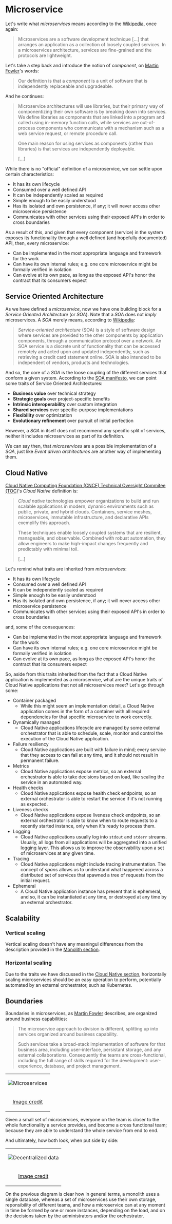 # Microservice

Let's write what *microservices* means according to the [Wikipedia](https://en.wikipedia.org/wiki/Microservices),
once again:

> Microservices are a software development technique [...] that arranges
> an application as a collection of loosely coupled services. In a
> microservices architecture, services are fine-grained and the
> protocols are lightweight.

Let's take a step back and introduce the notion of *component*, on
[Martin Fowler](https://martinfowler.com/articles/microservices.html)'s
words:

> Our definition is that a *component* is a unit of software that is
> independently replaceable and upgradeable.

And he continues:

> Microservice architectures will use libraries, but their primary way
> of componentizing their own software is by breaking down into
> services. We define libraries as components that are linked into a
> program and called using in-memory function calls, while services
> are out-of-process components who communicate with a mechanism such
> as a web service request, or remote procedure call.
>
> One main reason for using services as components (rather than
> libraries) is that services are independently deployable.
>
> [...]

While there is no "official" definition of a microservice, we can
settle upon certain characteristics:

* It has its own lifecycle
* Consumed over a well defined API
* It can be independently scaled as required
* Simple enough to be easily understood
* Has its isolated and own persistence, if any; it will never access other
  microservice persistence
* Communicates with other services using their exposed API's in order
  to cross boundaries

As a result of this, and given that every component (service) in the
system exposes its functionality through a well defined (and hopefully
documented) API, then, every microservice:

* Can be implemented in the most appropriate language and framework
  for the work
* Can have its own internal rules; e.g. one core microservice might be
  formally verified in isolation
* Can evolve at its own pace, as long as the exposed API's honor the
  contract that its consumers expect

## Service Oriented Architecture

As we have defined a *microservice*, now we have one building block
for a *Service Oriented Architecture* (or *SOA*). Note that a *SOA*
does not *imply* microservices. A *SOA* merely means, according to
[Wikipedia](https://en.wikipedia.org/wiki/Service-oriented_architecture):

> *Service-oriented architecture* (SOA) is a style of software design
> where services are provided to the other components by application
> components, through a communication protocol over a network. An SOA
> service is a discrete unit of functionality that can be accessed
> remotely and acted upon and updated independently, such as
> retrieving a credit card statement online. SOA is also intended to
> be independent of vendors, products and technologies.

And so, the core of a *SOA* is the loose coupling of the different
services that conform a given system. According to the [SOA manifesto](http://www.soa-manifesto.org/),
we can point some traits of Service Oriented Architectures:

* **Business value** over technical strategy
* **Strategic goals** over project-specific benefits
* **Intrinsic interoperability** over custom integration
* **Shared services** over specific-purpose implementations
* **Flexibility** over optimization
* **Evolutionary refinement** over pursuit of initial perfection

However, a *SOA* in itself does not recommend any specific split of
services, neither it includes microservices as part of its
definition.

We can say then, that *microservices* are a possible implementation of
a *SOA*, just like *Event driven architectures* are another way of
implementing them.

## Cloud Native

[Cloud Native Computing Foundation (CNCF) Technical
Oversight Commitee (TOC)](https://github.com/cncf/toc/blob/e58a97f253569ee1d79d656baafc685eaceb8786/DEFINITION.md)'s
*Cloud Native* definition is:

> *Cloud native* technologies empower organizations to build and run
> scalable applications in modern, dynamic environments such as
> public, private, and hybrid clouds. Containers, service meshes,
> microservices, immutable infrastructure, and declarative APIs
> exemplify this approach.
>
> These techniques enable loosely coupled systems that are resilient,
> manageable, and observable. Combined with robust automation, they
> allow engineers to make high-impact changes frequently and
> predictably with minimal toil.
>
> [...]

Let's remind what traits are inherited from *microservices*:

* It has its own lifecycle
* Consumed over a well defined API
* It can be independently scaled as required
* Simple enough to be easily understood
* Has its isolated and own persistence, if any; it will never access other
  microservice persistence
* Communicates with other services using their exposed API's in order
  to cross boundaries

and, some of the consequences:

* Can be implemented in the most appropriate language and framework
  for the work
* Can have its own internal rules; e.g. one core microservice might be
  formally verified in isolation
* Can evolve at its own pace, as long as the exposed API's honor the
  contract that its consumers expect

So, aside from this traits inherited from the fact that a Cloud Native
application is implemented as a microservice, what are the unique
traits of Cloud Native applications that not all microservices meet?
Let's go through some:

* Container packaged
  * While this might seem an implementation detail, a Cloud Native
    application comes in the form of a container with all required
    dependencies for that specific microservice to work correctly.
* Dynamically managed
  * Cloud Native applications lifecycle are managed by some external
    orchestrator that is able to schedule, scale, monitor and control
    the execution of the Cloud Native application.
* Failure resiliency
  * Cloud Native applications are built with failure in mind; every
    service that they access to can fail at any time, and it should
    not result in permanent failure.
* Metrics
  * Cloud Native applications expose metrics, so an external
    orchestrator is able to take decisions based on load, like scaling
    the service in an automated way.
* Health checks
  * Cloud Native applications expose health check endpoints, so an
    external orchestrator is able to restart the service if it's not
    running as expected.
* Liveness checks
  * Cloud Native applications expose liveness check endpoints, so an
    external orchestrator is able to know when to route requests to a
    recently started instance, only when it's ready to process them.
* Logging
  * Cloud Native applications usually log into `stdout` and `stderr`
    streams. Usually, all logs from all applications will be
    aggregated into a unified logging layer. This allows us to improve
    the observability upon a set of microservices at any given time.
* Tracing
  * Cloud Native applications might include tracing
    instrumentation. The concept of *spans* allows us to understand
    what happened across a distributed set of services that spawned
    a tree of requests from the initial request.
* Ephemeral
  * A Cloud Native application instance has present that is ephemeral,
    and so, it can be instantiated at any time, or destroyed at any
    time by an external orchestrator.

## Scalability

### Vertical scaling

Vertical scaling doesn't have any meaningul differences from the
description provided in the [Monolith section](monolith.md#vertical-scaling).

### Horizontal scaling

Due to the traits we have discussed in the [Cloud Native
section](#cloud-native), horizontally scaling microservices should be
an easy operation to perform, potentially automated by an external
orchestrator, such as Kubernetes.

## Boundaries

Boundaries in microservices, as [Martin
Fowler](https://martinfowler.com/articles/microservices.html)
describes, are organized around business capabilities:

> The microservice approach to division is different, splitting up
> into services organized around business capability.
>
> Such services take a broad-stack implementation of software for that
> business area, including user-interface, persistant storage, and any
> external collaborations. Consequently the teams are
> cross-functional, including the full range of skills required for
> the development: user-experience, database, and project management.

<center>
<table>
<tr>
<td>

![Microservices](https://martinfowler.com/articles/microservices/images/PreferFunctionalStaffOrganization.png)

</td>
</tr>
<tr>
<td>
<center>

[Image credit](https://martinfowler.com/articles/microservices/images/PreferFunctionalStaffOrganization.png)

</center>
</td>
</tr>
</table>
</center>

Given a small set of microservices, everyone on the team is closer to
the whole functionality a service provides, and become a cross
functional team; because they are able to understand the whole service
from end to end.

And ultimately, how both look, when put side by side:

<center>
<table>
<tr>
<td>

![Decentralized data](https://martinfowler.com/articles/microservices/images/decentralised-data.png)

</td>
</tr>
<tr>
<td>
<center>

[Image credit](https://martinfowler.com/articles/microservices/images/decentralised-data.png)

</center>
</td>
</tr>
</table>
</center>

On the previous diagram is clear how in general terms, a monolith uses
a single database, whereas a set of microservices use their own
storage, reponsibility of different teams, and how a microservice can
at any moment in time be formed by one or more instances, depending on
the load, and on the decisions taken by the administrators and/or the
orchestrator.
